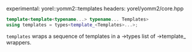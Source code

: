 experimental: yorel::yomm2::templates
headers: yorel/yomm2/core.hpp

```c++
template<template<typename...> typename... Templates>
using templates = types<template_<Templates>...>;
```
`templates` wraps a sequence of templates in a ->types list of ->template_
wrappers.
